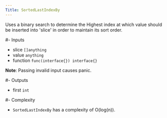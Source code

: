 ```yaml
---
Title: SortedLastIndexBy
---
```


Uses a binary search to determine the Highest index at which value should be inserted into 'slice' in order to maintain its sort order.

#- Inputs
- slice `[]anything`
- value `anything`
- function `func(interface{}) interface{}`

**Note**: Passing invalid input causes panic.

#- Outputs
- first `int`

#- Complexity
- `SortedLastIndexBy` has a complexity of O(log(n)).
